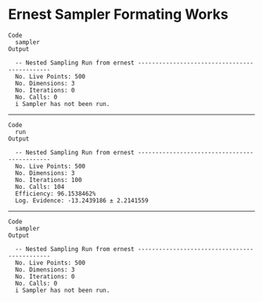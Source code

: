 # Ernest Sampler Formating Works

    Code
      sampler
    Output
      
      -- Nested Sampling Run from ernest ---------------------------------------------
      No. Live Points: 500
      No. Dimensions: 3
      No. Iterations: 0
      No. Calls: 0
      i Sampler has not been run.

---

    Code
      run
    Output
      
      -- Nested Sampling Run from ernest ---------------------------------------------
      No. Live Points: 500
      No. Dimensions: 3
      No. Iterations: 100
      No. Calls: 104
      Efficiency: 96.1538462%
      Log. Evidence: -13.2439186 ± 2.2141559

---

    Code
      sampler
    Output
      
      -- Nested Sampling Run from ernest ---------------------------------------------
      No. Live Points: 500
      No. Dimensions: 3
      No. Iterations: 0
      No. Calls: 0
      i Sampler has not been run.

